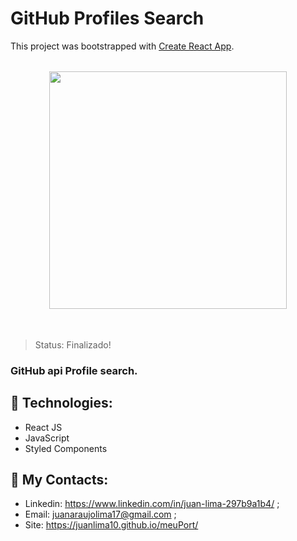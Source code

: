 # GitHub Profiles Search

This project was bootstrapped with [Create React App](https://github.com/facebook/create-react-app).

<div align="center">
<img style="margin: 18px;" height="380em" src="https://user-images.githubusercontent.com/69512975/171036754-2303ade2-f95b-417c-bffd-187214ca7a68.png"/>
</div>

</br>

> Status: Finalizado!

### GitHub api Profile search.

## 🧪 Technologies:

+ React JS
+ JavaScript
+ Styled Components

## 🧾 My Contacts:

* Linkedin: <a href="https://www.linkedin.com/in/juan-lima-297b9a1b4/">https://www.linkedin.com/in/juan-lima-297b9a1b4/</a> ;
* Email: <a href="malito:juanaraujolima17@gmail.com">juanaraujolima17@gmail.com</a> ;
* Site: <a href="https://juanlima10.github.io/meuPort/">https://juanlima10.github.io/meuPort/</a>